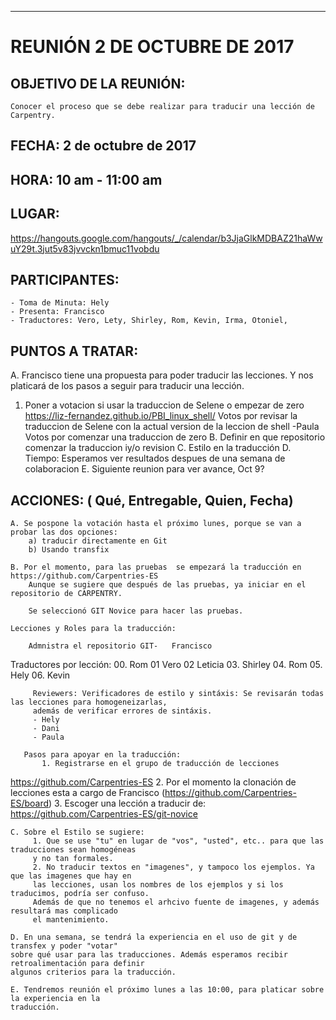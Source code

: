 --------------------------------------------------------------------------------------------------------------------------
# REUNIÓN 2 DE OCTUBRE DE 2017

## OBJETIVO DE LA REUNIÓN: 
    Conocer el proceso que se debe realizar para traducir una lección de Carpentry.
    
## FECHA: 2 de octubre de 2017

## HORA: 10 am - 11:00 am 

## LUGAR: 
https://hangouts.google.com/hangouts/_/calendar/b3JjaGlkMDBAZ21haWwuY29t.3jut5v83jvvckn1bmuc11vobdu

## PARTICIPANTES: 
    - Toma de Minuta: Hely
    - Presenta: Francisco
    - Traductores: Vero, Lety, Shirley, Rom, Kevin, Irma, Otoniel, 
 
## PUNTOS A TRATAR:
    
   A. Francisco tiene una propuesta para poder traducir las lecciones. Y nos platicará de los pasos a seguir para traducir una lección.
   1. Poner a votacion si usar la traduccion de Selene o empezar de zero
https://liz-fernandez.github.io/PBI_linux_shell/
Votos por revisar la traduccion de Selene con la actual version de la leccion de shell
-Paula
Votos por comenzar una traduccion de zero
   B. Definir en que repositorio comenzar la traduccion iy/o revision
   C. Estilo en la traducción
   D. Tiempo: Esperamos ver resultados despues de una semana de colaboracion
   E. Siguiente reunion para ver avance, Oct 9?
   
## ACCIONES:  ( Qué, Entregable, Quien, Fecha)

    A. Se pospone la votación hasta el próximo lunes, porque se van a probar las dos opciones: 
        a) traducir directamente en Git
        b) Usando transfix
        
    B. Por el momento, para las pruebas  se empezará la traducción en https://github.com/Carpentries-ES
        Aunque se sugiere que después de las pruebas, ya iniciar en el repositorio de CARPENTRY.
        
        Se seleccionó GIT Novice para hacer las pruebas.
        
    Lecciones y Roles para la traducción:
        
        Admnistra el repositorio GIT-   Francisco
        
  Traductores por lección: 
         00. Rom
         01  Vero
         02  Leticia
         03. Shirley
         04. Rom
         05. Hely
         06. Kevin
         
         Reviewers: Verificadores de estilo y sintáxis: Se revisarán todas las lecciones para homogeneizarlas,
         además de verificar errores de sintáxis.
         - Hely 
         - Dani
         - Paula
   
       Pasos para apoyar en la traducción:
           1. Registrarse en el grupo de traducción de lecciones 
   https://github.com/Carpentries-ES
2. Por el momento la clonación de lecciones esta a cargo de Francisco  (https://github.com/Carpentries-ES/board)
3. Escoger una lección a traducir de:  https://github.com/Carpentries-ES/git-novice
    
        
    C. Sobre el Estilo se sugiere:
         1. Que se use "tu" en lugar de "vos", "usted", etc.. para que las traducciones sean homogéneas
         y no tan formales.
         2. No traducir textos en "imagenes", y tampoco los ejemplos. Ya que las imagenes que hay en 
         las lecciones, usan los nombres de los ejemplos y si los traducimos, podría ser confuso. 
         Además de que no tenemos el arhcivo fuente de imagenes, y además resultará mas complicado 
         el mantenimiento.
    
    D. En una semana, se tendrá la experiencia en el uso de git y de transfex y poder "votar" 
    sobre qué usar para las traducciones. Además esperamos recibir retroalimentación para definir 
    algunos criterios para la traducción.
    
    E. Tendremos reunión el próximo lunes a las 10:00, para platicar sobre la experiencia en la 
    traducción.
